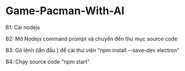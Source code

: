 # Game-Pacman-With-AI

B1: Cài nodejs 

B2: Mở Nodejs command prompt và chuyển đến thư mục source code

B3: Gõ lệnh (lần đầu ) để cài thư viện
"npm install --save-dev electron"

B4: Chạy source code
"npm start"
